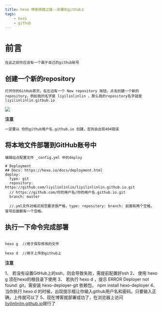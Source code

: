 ```yaml
---
title: hexo 博客搭建之路--部署到github上
tags:
    - hexo
    - github
---
```


# 前言
    在此之前你应该有一个属于自己的github账号

## 创建一个新的repository
    打开你的GitHub首页，在左边有一个 New repository 按钮，点击创建一个新的repository，例如我的名字是 liyilinlinlin ，那么我的repository名字就是 liyilinlinlin.gitbub.io
    
    
![](.\images\newimg.png)

**注意**

    一定要以 你的github用户名.github.io 创建，否则会出现404错误

## 将本地文件部署到GitHub账号中

    编辑站点配置文件 _config.yml 中的deploy

```
# Deployment
## Docs: https://hexo.io/docs/deployment.html
deploy:
  type: git
  repository: https://github.com/liyilinlinlin/liyilinlinlin.github.io.git
  // https://github.com/你的用户名/你的用户名.github.io.git
  branch: master

  //.yml文件对格式规范要求很严格，type: repository: branch: 前面有两个空格，冒号后面都有一个空格。

```

## 执行一下命令完成部署

```

hexo g  //用于保存修改的文件

hexo d  //用于上传到github上

```

**注意**

1、 若没有设置GitHub上的ssh，则会导致失败，需提前配置好ssh
2、 使用 hexo g 须在hexo的根目录下使用
3、 若执行 hexo d ，提示 ERROR Deployer not found: git，需安装 hexo-deployer-git 依赖包，
    npm install hexo-deployer
4、当你执行 hexo d 的时候，出现提示框让你输入github用户名和密码，只要输入正确，上传就可以了
5、现在博客就部署成功了，在浏览器上访问 [liyilinlinlin.github.io](https://liyilinlinlin.github.io)就行了